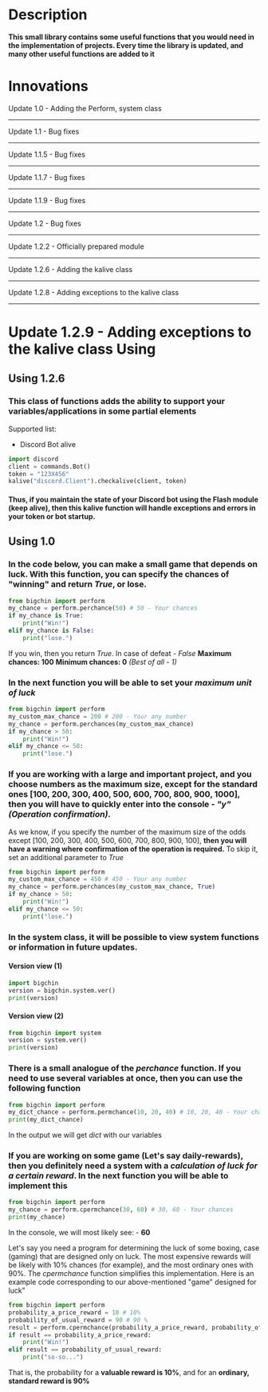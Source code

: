 Description
===========
**This small library contains some useful functions that you would need in the implementation of projects. Every time the library is updated, and many other useful functions are added to it**

Innovations
===========
Update 1.0 - Adding the Perform, system class
____
Update 1.1 - Bug fixes
____
Update 1.1.5 - Bug fixes
____
Update 1.1.7 - Bug fixes
____
Update 1.1.9 - Bug fixes
____
Update 1.2 - Bug fixes
____
Update 1.2.2 - Officially prepared module
____
Update 1.2.6 - Adding the kalive class
____
Update 1.2.8 - Adding exceptions to the kalive class
____
Update 1.2.9 - Adding exceptions to the kalive class
Using
===========
Using 1.2.6
-----------
### This class of functions adds the ability to support your variables/applications in some partial elements
Supported list:
* Discord Bot alive
```python
import discord
client = commands.Bot()
token = "123X456"
kalive("discord.Client").checkalive(client, token)
```
#### Thus, if you maintain the state of your Discord bot using the Flash module (keep alive), then this kalive function will handle exceptions and errors in your token or bot startup.
Using 1.0
-----------
### In the code below, you can make a small game that depends on luck. With this function, you can specify the chances of "winning" and return *True*, or lose.
```python
from bigchin import perform
my_chance = perform.perchance(50) # 50 - Your chances
if my_chance is True:
    print("Win!")
elif my_chance is False:
    print("lose.")
```
If you win, then you return *True*. In case of defeat - *False*
**Maximum chances: 100**
**Minimum chances: 0** _(Best of all - 1)_



### In the next function you will be able to set your *maximum unit of luck*
```python
from bigchin import perform
my_custom_max_chance = 200 # 200 - Your any number
my_chance = perform.perchances(my_custom_max_chance)
if my_chance > 50:
    print("Win!")
elif my_chance <= 50:
    print("lose.")
```

### If you are working with a large and important project, and you choose numbers as the maximum size, except for the standard ones [100, 200, 300, 400, 500, 600, 700, 800, 900, 1000], then you will have to quickly enter into the console - *"y"* _(Operation confirmation)_.
As we know, if you specify the number of the maximum size of the odds except [100, 200, 300, 400, 500, 600, 700, 800, 900, 100], **then you will have a warning where confirmation of the operation is required.**
To skip it, set an additional parameter to *True*
```python
from bigchin import perform
my_custom_max_chance = 450 # 450 - Your any number
my_chance = perform.perchances(my_custom_max_chance, True)
if my_chance > 50:
    print("Win!")
elif my_chance <= 50:
    print("lose.")
```



### In the **system** class, it will be possible to view system functions or information in future updates.
#### Version view (1)
```python
import bigchin
version = bigchin.system.ver()
print(version)
```
#### Version view (2)
```python
from bigchin import system
version = system.ver()
print(version)
```



### There is a small analogue of the *perchance* function. If you need to use several variables at once, then you can use the following function
```python
from bigchin import perform
my_dict_chance = perform.permchance(10, 20, 40) # 10, 20, 40 - Your chances
print(my_dict_chance)
```
In the output we will get *dict* with our variables



### If you are working on some game (Let's say daily-rewards), then you definitely need a system with a *calculation of luck for a certain reward*. In the next function you will be able to implement this
```python
from bigchin import perform
my_chance = perform.сpermchance(30, 60) # 30, 60 - Your chances
print(my_chance)
```
In the console, we will most likely see: - **60**

Let's say you need a program for determining the luck of some boxing, case (gaming) that are designed only on luck. The most expensive rewards will be likely with 10% chances (for example), and the most ordinary ones with 90%. 
The *сpermchance* function simplifies this implementation. Here is an example code corresponding to our above-mentioned "game" designed for luck"
```python
from bigchin import perform
probability_a_price_reward = 10 # 10%
probability_of_usual_reward = 90 # 90 %
result = perform.сpermchance(probability_a_price_reward, probability_of_usual_reward)
if result == probability_a_price_reward:
    print("Win!")
elif result == probability_of_usual_reward:
    print("so-so...")
```
That is, the probability for a **valuable reward is 10%**, and for an **ordinary, standard reward is 90%**